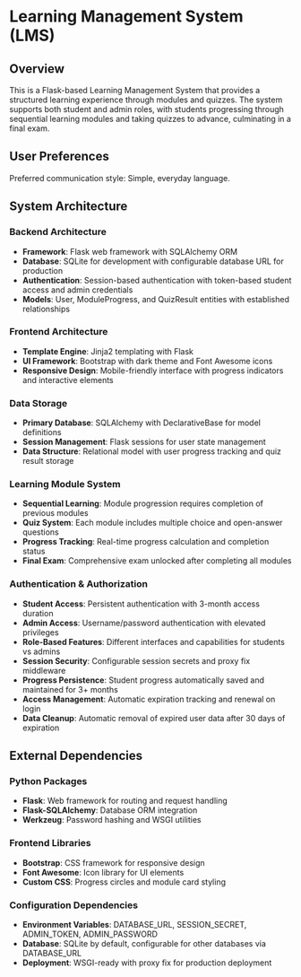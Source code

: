 # Learning Management System (LMS)

## Overview

This is a Flask-based Learning Management System that provides a structured learning experience through modules and quizzes. The system supports both student and admin roles, with students progressing through sequential learning modules and taking quizzes to advance, culminating in a final exam.

## User Preferences

Preferred communication style: Simple, everyday language.

## System Architecture

### Backend Architecture
- **Framework**: Flask web framework with SQLAlchemy ORM
- **Database**: SQLite for development with configurable database URL for production
- **Authentication**: Session-based authentication with token-based student access and admin credentials
- **Models**: User, ModuleProgress, and QuizResult entities with established relationships

### Frontend Architecture
- **Template Engine**: Jinja2 templating with Flask
- **UI Framework**: Bootstrap with dark theme and Font Awesome icons
- **Responsive Design**: Mobile-friendly interface with progress indicators and interactive elements

### Data Storage
- **Primary Database**: SQLAlchemy with DeclarativeBase for model definitions
- **Session Management**: Flask sessions for user state management
- **Data Structure**: Relational model with user progress tracking and quiz result storage

### Learning Module System
- **Sequential Learning**: Module progression requires completion of previous modules
- **Quiz System**: Each module includes multiple choice and open-answer questions
- **Progress Tracking**: Real-time progress calculation and completion status
- **Final Exam**: Comprehensive exam unlocked after completing all modules

### Authentication & Authorization
- **Student Access**: Persistent authentication with 3-month access duration
- **Admin Access**: Username/password authentication with elevated privileges
- **Role-Based Features**: Different interfaces and capabilities for students vs admins
- **Session Security**: Configurable session secrets and proxy fix middleware
- **Progress Persistence**: Student progress automatically saved and maintained for 3+ months
- **Access Management**: Automatic expiration tracking and renewal on login
- **Data Cleanup**: Automatic removal of expired user data after 30 days of expiration

## External Dependencies

### Python Packages
- **Flask**: Web framework for routing and request handling
- **Flask-SQLAlchemy**: Database ORM integration
- **Werkzeug**: Password hashing and WSGI utilities

### Frontend Libraries
- **Bootstrap**: CSS framework for responsive design
- **Font Awesome**: Icon library for UI elements
- **Custom CSS**: Progress circles and module card styling

### Configuration Dependencies
- **Environment Variables**: DATABASE_URL, SESSION_SECRET, ADMIN_TOKEN, ADMIN_PASSWORD
- **Database**: SQLite by default, configurable for other databases via DATABASE_URL
- **Deployment**: WSGI-ready with proxy fix for production deployment